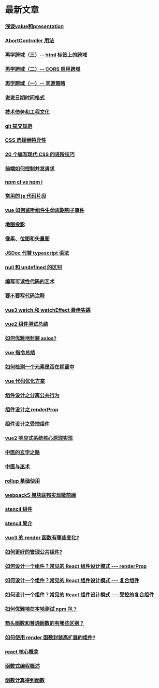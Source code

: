 # 最新文章

### [浅谈value和presentation](../web/js/浅谈value和presentation.md.md)
### [AbortController 用法](../web/js/AbortController使用.md)

### [再学跨域（三）-- html 标签上的跨域](../web/js/再学跨域2-html标签上的跨域.md)

### [再学跨域（二）-- CORS 启用跨域](../web/js/再学跨域1.md)

### [再学跨域（一）-- 同源策略](../web/js/再学跨域0.md)

### [说说日期时间格式](../packages/说说日期格式.md)

### [技术债务和工程文化](../others/functional-programming/技术债务和工程文化.md)

### [git 提交规范](../others/dev-tool/git提交规范.md)

### [CSS 选择器特异性](../web/css/selector-specificity.md)

### [20 个编写现代 CSS 的进阶技巧](../web/css/20个编写现代CSS的进阶技巧.md)

### [前端如何控制并发请求](../web/js/前端如何控制并发请求.md)

### [npm ci vs npm i](../node/ci-vs-i.md)

### [常用的 js 代码片段](../web/js/useful-js-snippet.md)

### [vue 如何监听组件生命周期钩子事件](../vue3/如何监听组件生命周期钩子事件.md)

### [地图投影](../web-gis/地图投影.md)

### [像素、位图和矢量图](../web/js/bit-map-and-vertor-map.md)

### [JSDoc 代替 typescript 语法](../others/ts/JSDoc代替typescript语法.md)

### [null 和 undefined 的区别](../web/js/null%E5%92%8Cundefined%E7%9A%84%E5%8C%BA%E5%88%AB.md)

### [编写可读性代码的艺术](../web/js/the-art-of-readable-code.md)

### [要不要写代码注释](../web/js/要不要写代码注释.md)

<!-- ### [Jest学习](../web/js/Jest-learn.md) -->

### [vue3 watch 和 watchEffect 最佳实践](../vue3/vue3-watch-best-practice.md)

### [vue2 组件测试总结](../vue2/test-vue-summary.md)

### [如何优雅地封装 axios?](../web/js/封装axios.md)

### [vue 指令总结](../vue3/指令.md)

### [如何检测一个元素是否在视窗中](../vue3/如何检测一个元素是否在视窗中.md)

### [vue 代码优化方案](../vue3/vue代码优化方案.md)

### [组件设计之分离公共行为](../vue3/组件设计之分离公共行为.md)

### [组件设计之 renderProp](../vue3/组件设计之render-prop.md)

### [组件设计之受控组件](../vue3/组件设计之受控组件.md)

### [vue2 响应式系统核心原理实现](../vue2/vue2响应式系统核心原理实现.md)

### [中医的玄学之路](../science/中医的玄学之路.md)

### [中医与巫术](../science/中医与巫术.md)

### [rollup 基础使用](../webpack/rollup基础使用.md)

### [webpack5 模块联邦实现微前端](../webpack/模块联邦实现微前端.md)

### [stencil 组件](../web/js/stencil组件.md)

### [stencil 简介](../web/js/stencil简介.md)

### [vue3 的 render 函数有哪些变化?](../vue3/render函数.md)

### [如何更好的管理公共组件?](../vue2/如何更好的管理公共组件.md)

### [如何设计一个组件？常见的 React 组件设计模式 --- renderProp](../react/render-props.md)

### [如何设计一个组件？常见的 React 组件设计模式 --- 复合组件](../react/compound-component.md)

### [如何设计一个组件？常见的 React 组件设计模式 --- 受控的复合组件](../react/control-props.md)

### [如何优雅地在本地测试 npm 包？](../node/如何在本地测试npm包.md)

### [箭头函数和普通函数的有哪些区别？](../web/js/箭头函数和普通函数的区别.md)

### [如何使用 render 函数封装高扩展的组件?](../vue2/如何使用render函数封装高扩展的组件.md)

### [react 核心概念](../react/react-basic.md)

### [函数式编程概述](../others/functional-programming/函数式编程概述.md)

### [函数计算得到函数](../others/functional-programming/函数计算得到函数.md)
